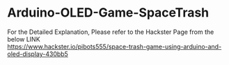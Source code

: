 # Arduino-OLED-Game-SpaceTrash

For the Detailed Explanation, Please refer to the Hackster Page from the below LINK </br>
https://www.hackster.io/pibots555/space-trash-game-using-arduino-and-oled-display-430bb5
